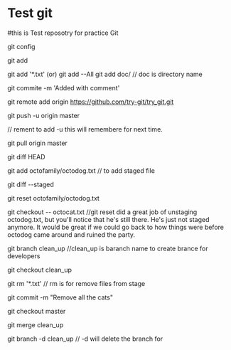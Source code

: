 # Test git 
#this is Test reposotry for practice Git

git config 

git add

git add '*.txt' (or) git add --All
git add doc/
// doc is directory name

git commite -m 'Added with comment'

git remote add origin https://github.com/try-git/try_git.git

git push -u origin master

// rement to add -u this will remembere for next time.

git pull origin master

git diff HEAD

git add octofamily/octodog.txt
// to add staged file 

git diff --staged

git reset octofamily/octodog.txt

git checkout -- octocat.txt
//git reset did a great job of unstaging octodog.txt, but you'll notice that he's still there. He's just not staged anymore. It would be great if we could go back to how things were before octodog came around and ruined the party.

git branch clean_up
//clean_up is baranch name to create brance for developers


git checkout clean_up

git rm '*.txt'
//  rm is for remove files from stage 

git commit -m "Remove all the cats"

git checkout master

git merge clean_up

git branch -d clean_up
// -d will delete the branch for 
